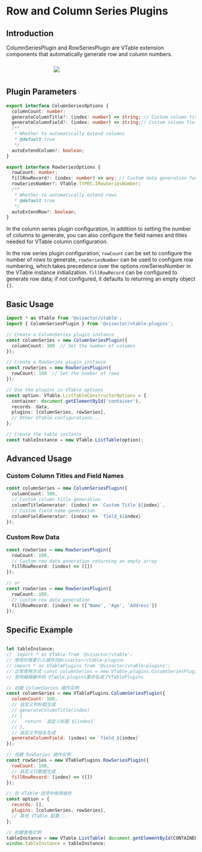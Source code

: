 # Row and Column Series Plugins

## Introduction

ColumnSeriesPlugin and RowSeriesPlugin are VTable extension components that automatically generate row and column numbers.

<div style="display: flex; justify-content: center;">
  <img src="https://lf9-dp-fe-cms-tos.byteorg.com/obj/bit-cloud/VTable/preview/row-column-series.png" style="flex: 0 0 50%; padding: 10px;">
</div>

## Plugin Parameters

```typescript
export interface ColumnSeriesOptions {
  columnCount: number;
  generateColumnTitle?: (index: number) => string; // Custom column title generation function
  generateColumnField?: (index: number) => string;// Custom column field name generation function
  /**
   * Whether to automatically extend columns
   * @default true
   */
  autoExtendColumn?: boolean;
}

export interface RowSeriesOptions {
  rowCount: number;
  fillRowRecord?: (index: number) => any; // Custom data generation function for filling empty rows
  rowSeriesNumber?: VTable.TYPES.IRowSeriesNumber;
  /**
   * Whether to automatically extend rows
   * @default true
   */
  autoExtendRow?: boolean;
}
```

In the column series plugin configuration, in addition to setting the number of columns to generate, you can also configure the field names and titles needed for VTable column configuration.

In the row series plugin configuration, `rowCount` can be set to configure the number of rows to generate, `rowSeriesNumber` can be used to configure row numbering, which takes precedence over the options.rowSeriesNumber in the VTable instance initialization. `fillRowRecord` can be configured to generate row data; if not configured, it defaults to returning an empty object `{}`.

## Basic Usage

```typescript
import * as VTable from '@visactor/vtable';
import { ColumnSeriesPlugin } from '@visactor/vtable-plugins';

// Create a ColumnSeries plugin instance
const columnSeries = new ColumnSeriesPlugin({
  columnCount: 100  // Set the number of columns
});

// Create a RowSeries plugin instance
const rowSeries = new RowSeriesPlugin({
  rowCount: 100  // Set the number of rows
});

// Use the plugins in VTable options
const option: VTable.ListTableConstructorOptions = {
  container: document.getElementById('container'),
  records: data,
  plugins: [columnSeries, rowSeries],
  // Other VTable configurations...
};

// Create the table instance
const tableInstance = new VTable.ListTable(option);
```

## Advanced Usage

### Custom Column Titles and Field Names

```typescript
const columnSeries = new ColumnSeriesPlugin({
  columnCount: 100,
  // Custom column title generation
  columnTitleGenerator: (index) => `Custom Title ${index}`,
  // Custom field name generation
  columnFieldGenerator: (index) => `field_${index}`
});
```

### Custom Row Data

```typescript
const rowSeries = new RowSeriesPlugin({
  rowCount: 100,
  // Custom row data generation returning an empty array
  fillRowRecord: (index) => ([])
});

// or
const rowSeries = new RowSeriesPlugin({
  rowCount: 100,
  // Custom row data generation
  fillRowRecord: (index) => (['Name', 'Age', 'Address'])
});
```

## Specific Example

```javascript livedemo template=vtable

let tableInstance;
//  import * as VTable from '@visactor/vtable';
// 使用时需要引入插件包@visactor/vtable-plugins
// import * as VTablePlugins from '@visactor/vtable-plugins';
// 正常使用方式 const columnSeries = new VTable.plugins.ColumnSeriesPlugin({});
// 官网编辑器中将 VTable.plugins重命名成了VTablePlugins

// 创建 ColumnSeries 插件实例
const columnSeries = new VTablePlugins.ColumnSeriesPlugin({
  columnCount: 100,
  // 自定义列标题生成
  // generateColumnTitle(index)
  // {
  //   return `自定义标题 ${index}`
  // },
  // 自定义字段名生成
  generateColumnField: (index) => `field_${index}`
}); 

// 创建 RowSeries 插件实例
const rowSeries = new VTablePlugins.RowSeriesPlugin({
  rowCount: 100,
  // 自定义行数据生成
  fillRowRecord: (index) => ([])
});

// 在 VTable 选项中使用插件
const option = {
  records: [],
  plugins: [columnSeries, rowSeries],
  // 其他 VTable 配置...
};

// 创建表格实例
tableInstance = new VTable.ListTable( document.getElementById(CONTAINER_ID),option);
window.tableInstance = tableInstance;
```
